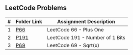 ## LeetCode Problems

|  #  | Folder Link | Assignment Description |
| :-: | ----------- | ---------------------- |
| 1  |  [P66](https://github.com/aelious/4883-Prog-Tech/tree/main/Assignments/A05/LeetCode%20Problems/P66)     |   LeetCode 66 - Plus One     |
| 2  |  [P191](https://github.com/aelious/4883-Prog-Tech/tree/main/Assignments/A05/LeetCode%20Problems/P191)  | LeetCode 191 - Number of 1 Bits   |
| 3 | [P69](https://github.com/aelious/4883-Prog-Tech/tree/main/Assignments/A05/LeetCode%20Problems/P69) | LeetCode 69 - Sqrt(x) |